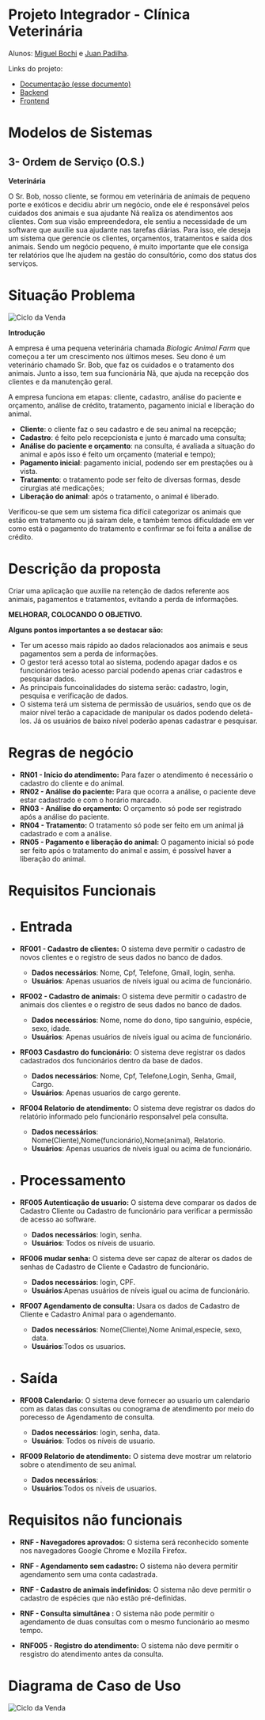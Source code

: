 # Projeto Integrador - Clínica Veterinária

Alunos: [Miguel Bochi](github.com/MiguelBochiBarros) e [Juan Padilha](https://github.com/alujuan).

Links do projeto:

- [Documentação (esse documento)](github.com/MiguelBochiBarros/Panic_Donkey)
- [Backend](github.com/MiguelBochiBarros/pi-backend)
- [Frontend](github.com/MiguelBochiBarros/pi-frontend)

# Modelos de Sistemas

## 3- Ordem de Serviço (O.S.)

**Veterinária**

O Sr. Bob, nosso cliente, se formou em veterinária de animais de pequeno porte e exóticos e decidiu abrir um negócio, onde ele é responsável pelos cuidados dos animais e sua ajudante Nã realiza os atendimentos aos clientes. Com sua visão empreendedora, ele sentiu a necessidade de um software que auxilie sua ajudante nas tarefas diárias. Para isso, ele deseja um sistema que gerencie os clientes, orçamentos, tratamentos e saída dos animais. Sendo um negócio pequeno, é muito importante que ele consiga ter relatórios que lhe ajudem na gestão do consultório, como dos status dos serviços.

# Situação Problema

![Ciclo da Venda](docs/DesWeb_mod.webp)

**Introdução**

A empresa é uma pequena veterinária chamada _Biologic Animal Farm_ que começou a ter um crescimento nos últimos meses. Seu dono é um veterinário chamado Sr. Bob, que faz os cuidados e o tratamento dos animais. Junto a isso, tem sua funcionária Nã, que ajuda na recepção dos clientes e da manutenção geral.

A empresa funciona em etapas: cliente, cadastro, análise do paciente e orçamento, análise de crédito, tratamento, pagamento inicial e liberação do animal.

- **Cliente**: o cliente faz o seu cadastro e de seu animal na recepção;
- **Cadastro**: é feito pelo recepcionista e junto é marcado uma consulta;
- **Análise do paciente e orçamento**: na consulta, é avaliada a situação do animal e após isso é feito um orçamento (material e tempo);
- **Pagamento inicial**: pagamento inicial, podendo ser em prestações ou à vista.
- **Tratamento**: o tratamento pode ser feito de diversas formas, desde cirurgias até medicações;
- **Liberação do animal**: após o tratamento, o animal é liberado.

Verificou-se que sem um sistema fica difícil categorizar os animais que estão em tratamento ou já saíram dele, e também temos dificuldade em ver como está o pagamento do tratamento e confirmar se foi feita a análise de crédito.

# Descrição da proposta

Criar uma aplicação que auxilie na retenção de dados referente aos animais, pagamentos e tratamentos, evitando a perda de informações.

**MELHORAR, COLOCANDO O OBJETIVO.**

**Alguns pontos importantes a se destacar são:**

- Ter um acesso mais rápido ao dados relacionados aos animais e seus pagamentos sem a perda de informações.
- O gestor terá acesso total ao sistema, podendo apagar dados e os funcionários terão acesso parcial podendo apenas criar cadastros e pesquisar dados.
- As principais funcoinalidades do sistema serão: cadastro, login, pesquisa e verificação de dados.
- O sistema terá um sistema de permissão de usuários, sendo que os de maior nível terão a capacidade de manipular os dados podendo deletá-los. Já os usuários de baixo nível poderão apenas cadastrar e pesquisar.

# Regras de negócio

- **RN01 - Início do atendimento:** Para fazer o atendimento é necessário o cadastro do cliente e do animal.
- **RN02 - Análise do paciente:** Para que ocorra a análise, o paciente deve estar cadastrado e com o horário marcado.
- **RN03 - Análise do orçamento:** O orçamento só pode ser registrado após a análise do paciente.
- **RN04 - Tratamento:** O tratamento só pode ser feito em um animal já cadastrado e com a análise.
- **RN05 - Pagamento e liberação do animal:** O pagamento inicial só pode ser feito após o tratamento do animal e assim, é possível haver a liberação do animal.

# Requisitos Funcionais

- # Entrada

- **RF001 - Cadastro de clientes:** O sistema deve permitir o cadastro de novos clientes e o registro de seus dados no banco de dados.

  - **Dados necessários**: Nome, Cpf, Telefone, Gmail, login, senha.
  - **Usuários**: Apenas usuarios de níveis igual ou acima de funcionário.

- **RF002 - Cadastro de animais:** O sistema deve permitir o cadastro de animais dos clientes e o registro de seus dados no banco de dados.
  - **Dados necessários**: Nome, nome do dono, tipo sanguinio, espécie, sexo, idade.
  - **Usuários**: Apenas usuários de níveis igual ou acima de funcionário.
- **RF003 Casdastro do funcionário:** O sistema deve registrar os dados cadastrados dos funcionários dentro da base de dados.
  - **Dados necessários**: Nome, Cpf, Telefone,Login, Senha, Gmail, Cargo.
  - **Usuários**: Apenas usuarios de cargo gerente.
- **RF004 Relatorio de atendimento:** O sistema deve registrar os dados do relatório informado pelo funcionário responsalvel pela consulta.
  - **Dados necessários**: Nome(Cliente),Nome(funcionário),Nome(animal), Relatorio.
  - **Usuários**: Apenas usuarios de níveis igual ou acima de funcionário.
- # Processamento
- **RF005 Autenticação de usuario:** O sistema deve comparar os dados de Cadastro Cliente ou Cadastro de funcionário para verificar a permissão de acesso ao software.
  - **Dados necessários**: login, senha.
  - **Usuários**: Todos os níveis de usuario.
- **RF006 mudar senha:** O sistema deve ser capaz de alterar os dados de senhas de Cadastro de Cliente e Cadastro de funcionário.
  - **Dados necessários**: login, CPF.
  - **Usuários**:Apenas usuários de níveis igual ou acima de funcionário.
- **RF007 Agendamento de consulta:** Usara os dados de Cadastro de Cliente e Cadastro Animal para o agendemanto.
  - **Dados necessários**: Nome(Cliente),Nome Animal,especie, sexo, data.
  - **Usuários**:Todos os usuarios.
- # Saída
- **RF008 Calendario:** O sistema deve fornecer ao usuario um calendario com as datas das consultas ou conograma de atendimento por meio do porecesso de Agendamento de consulta.
  - **Dados necessários**: login, senha, data.
  - **Usuários**: Todos os níveis de usuario.
- **RF009 Relatorio de atendimento:** O sistema deve mostrar um relatorio sobre o atendimento de seu animal.
  - **Dados necessários**: .
  - **Usuários**:Todos os níveis de usuarios.

# Requisitos não funcionais

- **RNF - Navegadores aprovados:** O sistema será reconhecido somente nos navegadores Google Chrome e Mozilla Firefox.

- **RNF - Agendamento sem cadastro:** O sistema não devera permitir agendamento sem uma conta cadastrada.

- **RNF - Cadastro de animais indefinidos:** O sistema não deve permitir o cadastro de espécies que não estão pré-definidas.

- **RNF - Consulta simultânea :** O sistema não pode permitir o agendamento de duas consultas com o mesmo funcionário ao mesmo tempo.

- **RNF005 - Registro do atendimento:** O sistema não deve permitir o resgistro do atendimento antes da consulta.

# Diagrama de Caso de Uso

![Ciclo da Venda](docs/Diagrama.png)
